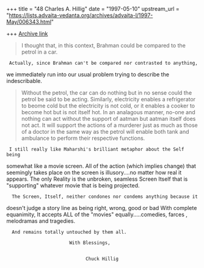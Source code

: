 +++
title = "48 Charles A. Hillig"
date = "1997-05-10"
upstream_url = "https://lists.advaita-vedanta.org/archives/advaita-l/1997-May/006343.html"

+++
[Archive link](https://lists.advaita-vedanta.org/archives/advaita-l/1997-May/006343.html)

>I thought that, in this context, Brahman could be compared to the petrol in
>a car.

     Actually, since Brahman can't be compared nor contrasted to anything,
we immediately run into our usual problem trying to describe the indescribable.

> Without the petrol, the car can do nothing but in no sense could the
>petrol be said to be acting. Similarly, electricity enables a refrigerator
>to beome cold but the electricity is not cold, or it enables a cooker to
>become hot but is not itself hot. In an analagous manner, no-one and nothing
>can act without the support of aatman but aatman itself does not act. It
>will support the actions of a murderer just as much as those of a doctor in
>the same way as the petrol will enable both tank and ambulance to perform
>their respective functions.

     I still really like Maharshi's brilliant metaphor about the Self  being
somewhat like a movie screen.   All of the action (which implies change)
that seemingly takes place on the screen is illusory....no matter how real
it appears.  The only Reality is the unbroken, seamless Screen Itself  that
is "supporting" whatever movie that is being projected.

      The Screen, Itself, neither condones nor condems anything because it
doesn't judge a story line as being right, wrong, good or bad   With
complete equanimity, It accepts ALL of the "movies" equally.....comedies,
farces , melodramas and tragedies.

      And remains totally untouched by them all.

                           With Blessings,


                                 Chuck Hillig


